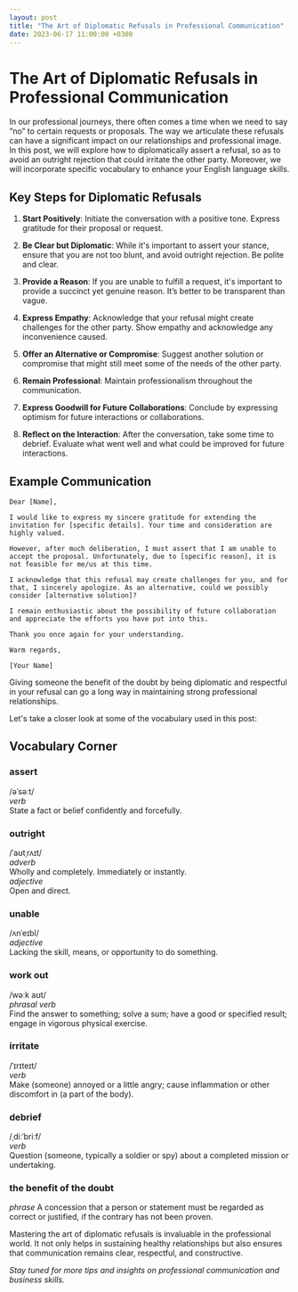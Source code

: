 ```yaml
---
layout: post
title: "The Art of Diplomatic Refusals in Professional Communication"
date: 2023-06-17 11:00:00 +0300
---
```


# The Art of Diplomatic Refusals in Professional Communication

In our professional journeys, there often comes a time when we need to say “no” to certain requests or proposals. The way we articulate these refusals can have a significant impact on our relationships and professional image. In this post, we will explore how to diplomatically assert a refusal, so as to avoid an outright rejection that could irritate the other party. Moreover, we will incorporate specific vocabulary to enhance your English language skills.

## Key Steps for Diplomatic Refusals

1. **Start Positively**: Initiate the conversation with a positive tone. Express gratitude for their proposal or request.

2. **Be Clear but Diplomatic**: While it's important to assert your stance, ensure that you are not too blunt, and avoid outright rejection. Be polite and clear.

3. **Provide a Reason**: If you are unable to fulfill a request, it's important to provide a succinct yet genuine reason. It’s better to be transparent than vague.

4. **Express Empathy**: Acknowledge that your refusal might create challenges for the other party. Show empathy and acknowledge any inconvenience caused.

5. **Offer an Alternative or Compromise**: Suggest another solution or compromise that might still meet some of the needs of the other party.

6. **Remain Professional**: Maintain professionalism throughout the communication.

7. **Express Goodwill for Future Collaborations**: Conclude by expressing optimism for future interactions or collaborations.

8. **Reflect on the Interaction**: After the conversation, take some time to debrief. Evaluate what went well and what could be improved for future interactions.

## Example Communication

```plaintext
Dear [Name],

I would like to express my sincere gratitude for extending the invitation for [specific details]. Your time and consideration are highly valued.

However, after much deliberation, I must assert that I am unable to accept the proposal. Unfortunately, due to [specific reason], it is not feasible for me/us at this time.

I acknowledge that this refusal may create challenges for you, and for that, I sincerely apologize. As an alternative, could we possibly consider [alternative solution]?

I remain enthusiastic about the possibility of future collaboration and appreciate the efforts you have put into this.

Thank you once again for your understanding.

Warm regards,

[Your Name]
```

Giving someone the benefit of the doubt by being diplomatic and respectful in your refusal can go a long way in maintaining strong professional relationships.

Let's take a closer look at some of the vocabulary used in this post:

## Vocabulary Corner

### assert
/əˈsəːt/  
*verb*  
State a fact or belief confidently and forcefully.

### outright
/ˈaʊtˌrʌɪt/  
*adverb*  
Wholly and completely. Immediately or instantly.  
*adjective*  
Open and direct.

### unable
/ʌnˈeɪbl/  
*adjective*  
Lacking the skill, means, or opportunity to do something.

### work out
/wəːk aʊt/  
*phrasal verb*  
Find the answer to something; solve a sum; have a good or specified result; engage in vigorous physical exercise.

### irritate
/ˈɪrɪteɪt/  
*verb*  
Make (someone) annoyed or a little angry; cause inflammation or other discomfort in (a part of the body).

### debrief
/ˌdiːˈbriːf/  
*verb*  
Question (someone, typically a soldier or spy) about a completed mission or undertaking.

### the benefit of the doubt
*phrase*
A concession that a person or statement must be regarded as correct or justified, if the contrary has not been proven.

Mastering the art of diplomatic refusals is invaluable in the professional world. It not only helps in sustaining healthy relationships but also ensures that communication remains clear, respectful, and constructive.

_Stay tuned for more tips and insights on professional communication and business skills._